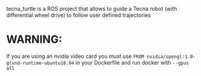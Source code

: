 
tecna_turtle is a ROS project that allows to guide a Tecna robot (with differential wheel drive) to follow user defined trajectories


# WARNING:

If you are using an nvidia video card you must use `FROM nvidia/opengl:1.0-glvnd-runtime-ubuntu18.04` in your Dockerfile
and run docker with `--gpus all`

